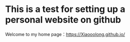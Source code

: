 # This is a test for setting up a personal website on github

Welcome to my home page：https://Xiaooolong.github.io/
